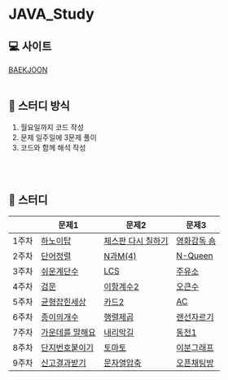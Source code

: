 # JAVA_Study

## 💻 사이트
[BAEKJOON](https://www.acmicpc.net/step)
</br>
</br>
## 📑 스터디 방식
1. 월요일까지 코드 작성
2. 문제 일주일에 3문제 풀이
3. 코드와 함께 해석 작성
</br>
</br>

## 📆 스터디

||문제1|문제2|문제3|
|------|---|---|---|
|1주차|[하노이탑](https://www.acmicpc.net/problem/11729)|[체스판 다시 칠하기](https://www.acmicpc.net/problem/1018)|[영화감독 숌](https://www.acmicpc.net/problem/1436)|
|2주차|[단어정렬](https://www.acmicpc.net/problem/1181)|[N과M(4)](https://www.acmicpc.net/problem/15652)|[N-Queen](https://www.acmicpc.net/problem/9663)|
|3주차|[쉬운계단수](https://www.acmicpc.net/problem/10844)|[LCS](https://www.acmicpc.net/problem/9251)|[주유소](https://www.acmicpc.net/problem/13305)
|4주차|[검문](https://www.acmicpc.net/problem/2981)|[이항계수2](https://www.acmicpc.net/problem/11051)|[오큰수](https://www.acmicpc.net/problem/17298)
|5주차|[균형잡힌세상](https://www.acmicpc.net/problem/4949)|[카드2](https://www.acmicpc.net/problem/2164)|[AC](https://www.acmicpc.net/problem/5430)
|6주차|[종이의개수](https://www.acmicpc.net/problem/1780)|[행렬제곱](https://www.acmicpc.net/problem/10830)|[랜선자르기](https://www.acmicpc.net/problem/1654)
|7주차|[가운데를 말해요](https://www.acmicpc.net/problem/1655)|[내리막길](https://www.acmicpc.net/problem/1520)|[동전1](https://www.acmicpc.net/problem/2293)
|8주차|[단지번호붙이기](https://www.acmicpc.net/problem/2667)|[토마토](https://www.acmicpc.net/problem/7576)|[이분그래프](https://www.acmicpc.net/problem/1707)
|9주차|[신고결과받기](https://programmers.co.kr/learn/courses/30/lessons/92334)|[문자열압축](https://programmers.co.kr/learn/courses/30/lessons/60057)|[오픈채팅방](https://programmers.co.kr/learn/courses/30/lessons/42888)
